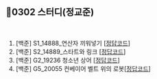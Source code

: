 
## 📘0302 스터디(정교준)
</br>

1. [백준] S1_14888_연산자 끼워넣기 [[정답코드]()]
2. [백준] S2_14889_스타트와 링크 [[정답코드](https://github.com/daejeon5-algostudy/AlgorithmStudy/blob/main/%EC%8A%A4%ED%84%B0%EB%94%94/0302/%EC%A0%95%EA%B5%90%EC%A4%80/S2_bj_14889_%EC%8A%A4%ED%83%80%ED%8A%B8%EC%99%80%EB%A7%81%ED%81%AC.md)]
3. [백준] G2_19236 청소년 상어 [[정답코드]()]
4. [백준] G5_20055 컨베이어 벨트 위의 로봇[[정답코드]()]
